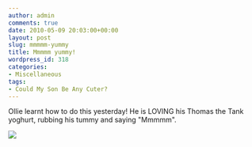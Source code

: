 ```yaml
---
author: admin
comments: true
date: 2010-05-09 20:03:00+00:00
layout: post
slug: mmmmm-yummy
title: Mmmmm yummy!
wordpress_id: 318
categories:
- Miscellaneous
tags:
- Could My Son Be Any Cuter?
---
```


  


Ollie learnt how to do this yesterday!  He is LOVING his Thomas the Tank yoghurt, rubbing his tummy and saying "Mmmmm".

![](https://blogger.googleusercontent.com/tracker/251139911615938991-3086918118613873760?l=www.outmumbered.com)
